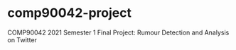 # comp90042-project
COMP90042 2021 Semester 1 Final Project: Rumour Detection and Analysis on Twitter
